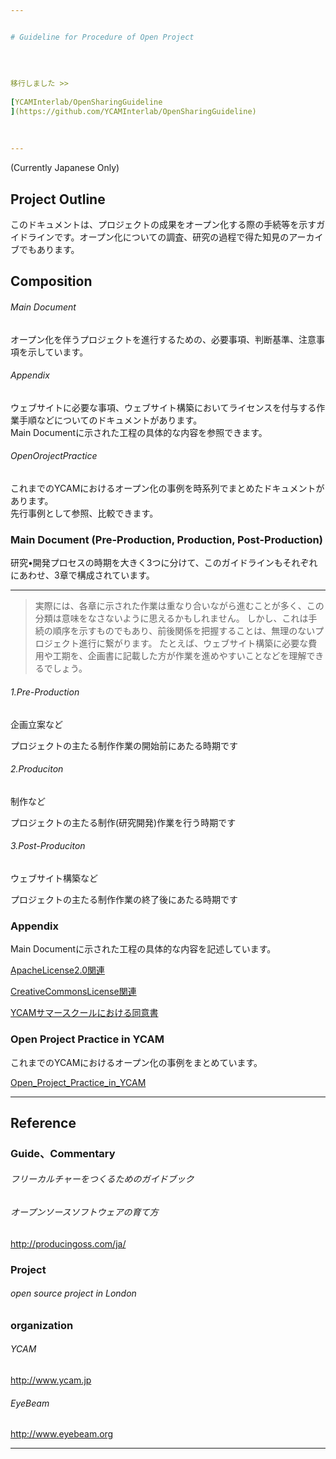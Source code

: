 ```yaml
---


# Guideline for Procedure of Open Project
  
  
   
   
移行しました >>  
  
[YCAMInterlab/OpenSharingGuideline
](https://github.com/YCAMInterlab/OpenSharingGuideline)    
  
  
  
---
```


  
  
(Currently Japanese Only)



## Project Outline

このドキュメントは、プロジェクトの成果をオープン化する際の手続等を示すガイドラインです。オープン化についての調査、研究の過程で得た知見のアーカイブでもあります。  


## Composition

###### Main Document
オープン化を伴うプロジェクトを進行するための、必要事項、判断基準、注意事項を示しています。

###### Appendix
ウェブサイトに必要な事項、ウェブサイト構築においてライセンスを付与する作業手順などについてのドキュメントがあります。  
Main Documentに示された工程の具体的な内容を参照できます。

###### OpenOrojectPractice
これまでのYCAMにおけるオープン化の事例を時系列でまとめたドキュメントがあります。  
先行事例として参照、比較できます。


### Main Document (Pre-Production, Production, Post-Production)

研究•開発プロセスの時期を大きく3つに分けて、このガイドラインもそれぞれにあわせ、3章で構成されています。

---
>実際には、各章に示された作業は重なり合いながら進むことが多く、この分類は意味をなさないように思えるかもしれません。
しかし、これは手続の順序を示すものでもあり、前後関係を把握することは、無理のないプロジェクト進行に繋がります。
たとえば、ウェブサイト構築に必要な費用や工期を、企画書に記載した方が作業を進めやすいことなどを理解できるでしょう。

###### 1.Pre-Production

企画立案など

プロジェクトの主たる制作作業の開始前にあたる時期です

###### 2.Produciton

制作など
 
プロジェクトの主たる制作(研究開発)作業を行う時期です

###### 3.Post-Produciton

ウェブサイト構築など

プロジェクトの主たる制作作業の終了後にあたる時期です


### Appendix
Main Documentに示された工程の具体的な内容を記述しています。


[ApacheLicense2.0関連](https://github.com/yosukesakai/guideline_for_procedure_of_open_project/blob/master/Appendix/ApacheLicense2.0ライセンス付与のしかた:採用の理由.md)

[CreativeCommonsLicense関連](https://github.com/yosukesakai/guideline_for_procedure_of_open_project/blob/master/Appendix/CCLicenseライセンス付与のしかた:採用の理由.md)
    
[YCAMサマースクールにおける同意書](https://github.com/yosukesakai/guideline_for_procedure_of_open_project/blob/master/Appendix/YCAMサマースクールにおける同意書について.md)


### Open Project Practice in YCAM
これまでのYCAMにおけるオープン化の事例をまとめています。

[Open_Project_Practice_in_YCAM](https://github.com/yosukesakai/guideline_for_procedure_of_open_project/wiki/Open-Project-Practice-in-YCAM)

---   
## Reference


### Guide、Commentary


###### フリーカルチャーをつくるためのガイドブック

###### オープンソースソフトウェアの育て方
http://producingoss.com/ja/





### Project

###### open source project in London



### organization

###### YCAM
http://www.ycam.jp

###### EyeBeam
http://www.eyebeam.org



---

<!--


##Licenses and Credits  

<a rel="license" href="http://creativecommons.org/licenses/by-sa/3.0/"><img alt="Creative Commons License" style="border-width:0" src="http://i.creativecommons.org/l/by-sa/3.0/88x31.png" /></a><br /> 
<span xmlns:dct="http://purl.org/dc/terms/" href="http://purl.org/dc/dcmitype/Text" property="dct:title" rel="dct:type">Guideline_for_Procedure_of_Open_Project (document except citation) </span><a xmlns:cc="http://creativecommons.org/ns#" href="https://github.com/yosukesakai/Guideline_for_Procedure_of_Open_Project" property="cc:attributionName" rel="cc:attributionURL">Produced by yosukesakai<br /></a> is licensed under a <a rel="license" href="http://creativecommons.org/licenses/by-sa/3.0/">Creative Commons Attribution - ShareAlike 3.0 Unported License.<br />



##Disclaimer
```
yosukesakai makes no guarantees whatsoever related to this text.
The persons involved in the creation/operation of this website (including other users) take no responsibility regarding 
the usage of this text (including any kind of use such as browsing, contribution, or external re-use; 
the same shall apply hereinafter).
When using this text, you are required to take personal responsibility. 
yosukesakai takes no responsibility regarding eventual damage resulting from your use of this text.
yosukesakai does not guarantee that your use of this text is legitimate according to applicable laws.
We don't guarantee in any way the legitimacy, accuracy and safety of all information provided as contents.
We make no guarantees regarding external website linked to from this site.
This text permits alteration or reuse based on the Creative Commons Attribution-ShareAlike 3.0 Unported License, 
however it does not permit forms of reuse that violate laws or other regulations.  
The use of images accompanying the text may be based on license agreements separate from the respective text licenses.  
yosukesakai may discontinue the publication of all or parts of this text and all other contents without prior notice.
```

-->


